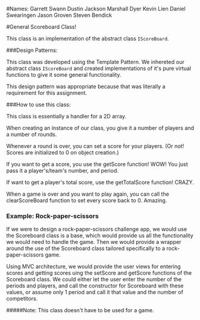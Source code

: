 #Names:
Garrett Swann
Dustin Jackson
Marshall Dyer
Kevin Lien
Daniel Swearingen
Jason Groven
Steven Bendick

#General Scoreboard Class!

This class is an implementation of the abstract class `IScoreBoard`. 

###Design Patterns:

This class was developed using the Template Pattern. We inhereted our abstract class `IScoreBoard` and created implementations of it's pure virtual functions to give it some general functionality. 

This design pattern was appropriate because that was literally a requirement for this assignment. 

###How to use this class:

This class is essentially a handler for a 2D array.

When creating an instance of our class, you give it a number of players and a number of rounds. 

Whenever a round is over, you can set a score for your players. (Or not! Scores are initialized to 0 on object creation.)

If you want to get a score, you use the getScore function! WOW! You just pass it a player's/team's number, and period. 

If want to get a player's total score, use the getTotalScore function! CRAZY.

When a game is over and you want to play again, you can call the clearScoreBoard function to set every score back to 0. Amazing. 

### Example: Rock-paper-scissors
If we were to design a rock-paper-scissors challenge app, we would use the Scoreboard class is a base, which would provide us all the functionality we would need to handle the game. Then we would provide a wrapper around the use of the Scoreboard class tailored specifically to a rock-paper-scissors game.

Using MVC architecture, we would provide the user views for entering scores and getting scores uing the setScore and getScore functions of the Scoreboard class. We could either let the user enter the number of the periods and players, and call the constructor for Scoreboard with these values, or assume only 1 period and call it that value and the number of competitors.

#####Note:
    This class doesn't have to be used for a game.

